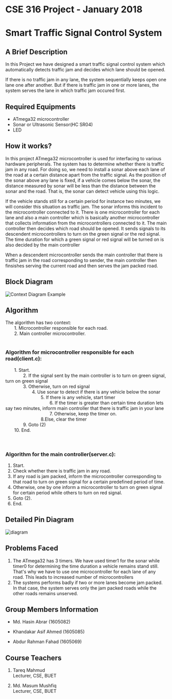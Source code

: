 # CSE 316 Project - January 2018
# Smart Traffic Signal Control System
## A Brief Description
In this Project we have designed a smart traffic signal control system which automatically detects traffic jam and decides which lane should be opened.

If there is no traffic jam in any lane, the system sequentially keeps open one lane one after another. But if there is traffic jam in one or more lanes, the system serves the lane in which traffic jam occured first.

## Required Equipments
* ATmega32 microcontroller
* Sonar or Ultrasonic Sensor(HC SR04)
* LED

## How it works?
In this project ATmega32 microcontroller is used for interfacing to various hardware peripherals. The system has to determine whether there is traffic jam in any road. For doing so, we need to install a sonar above each lane of the road at a certain distance apart from the traffic signal. As the position of the sonar above any lane is fixed, if a vehicle comes below the sonar, the distance measured by sonar will be less than the distance between the sonar and the road. That is, the sonar can detect vehicle using this logic.

If the vehicle stands still for a certain period for instance two minutes, we will consider this situation as traffic jam. The sonar informs this incident to the microcontroller connected to it. There is one microcontroller for each lane and also a main controller which is basically another microcontroller that collects information from the microcontrollers connected to it. The main controller then decides which road should be opened. It sends signals to its descendent microcontrollers to turn on the green signal or the red signal. The time duration for which a green signal or red signal will be turned on is also decided by the main controller

When a descendent microcontroller sends the main controller that there is traffic jam in the road corresponding to sender, the main controller then finsishes serving the current road and then serves the jam packed road.

## Block Diagram
![Context Diagram Example](https://user-images.githubusercontent.com/33763183/65350495-ac977680-dc07-11e9-8795-7cb2970a84d3.jpeg)

## Algorithm
The algorithm has two context:<br/>
&nbsp;&nbsp;&nbsp;&nbsp;&nbsp;&nbsp;&nbsp;1. Microcontroller responsible for each road. <br/>
&nbsp;&nbsp;&nbsp;&nbsp;&nbsp;&nbsp;&nbsp;2. Main controller microcontroller.
<br><br/>
### Algorithm for microcontroller responsible for each road(client.c): <br/>
&nbsp;&nbsp;&nbsp;&nbsp;&nbsp;&nbsp;&nbsp;1. Start.<br/>
&nbsp;&nbsp;&nbsp;&nbsp;&nbsp;&nbsp;&nbsp;&nbsp;&nbsp;&nbsp;&nbsp;&nbsp;&nbsp;&nbsp;2. If the signal sent by the main controller is to turn on green signal, turn on green signal <br/>
&nbsp;&nbsp;&nbsp;&nbsp;&nbsp;&nbsp;&nbsp;&nbsp;&nbsp;&nbsp;&nbsp;&nbsp;&nbsp;&nbsp;3. Otherwise, turn on red signal<br/>
&nbsp;&nbsp;&nbsp;&nbsp;&nbsp;&nbsp;&nbsp;&nbsp;&nbsp;&nbsp;&nbsp;&nbsp;&nbsp;&nbsp;&nbsp;&nbsp;&nbsp;&nbsp;&nbsp;&nbsp;&nbsp;4. Use sonar to detect if there is any vehicle below the sonar<br/>
&nbsp;&nbsp;&nbsp;&nbsp;&nbsp;&nbsp;&nbsp;&nbsp;&nbsp;&nbsp;&nbsp;&nbsp;&nbsp;&nbsp;&nbsp;&nbsp;&nbsp;&nbsp;&nbsp;&nbsp;&nbsp;&nbsp;&nbsp;&nbsp;&nbsp;&nbsp;&nbsp;&nbsp;5. If there is any vehicle, start timer<br/>
&nbsp;&nbsp;&nbsp;&nbsp;&nbsp;&nbsp;&nbsp;&nbsp;&nbsp;&nbsp;&nbsp;&nbsp;&nbsp;&nbsp;&nbsp;&nbsp;&nbsp;&nbsp;&nbsp;&nbsp;&nbsp;&nbsp;&nbsp;&nbsp;&nbsp;&nbsp;&nbsp;&nbsp;&nbsp;&nbsp;&nbsp;&nbsp;&nbsp;&nbsp;&nbsp;6. If the timer is greater than certain time duration lets say two minutes, inform main controller that there is traffic jam in your lane<br/>
&nbsp;&nbsp;&nbsp;&nbsp;&nbsp;&nbsp;&nbsp;&nbsp;&nbsp;&nbsp;&nbsp;&nbsp;&nbsp;&nbsp;&nbsp;&nbsp;&nbsp;&nbsp;&nbsp;&nbsp;&nbsp;&nbsp;&nbsp;&nbsp;&nbsp;&nbsp;&nbsp;&nbsp;&nbsp;&nbsp;&nbsp;&nbsp;&nbsp;&nbsp;&nbsp;7. Otherwise, keep the timer on.<br/>
&nbsp;&nbsp;&nbsp;&nbsp;&nbsp;&nbsp;&nbsp;&nbsp;&nbsp;&nbsp;&nbsp;&nbsp;&nbsp;&nbsp;&nbsp;&nbsp;&nbsp;&nbsp;&nbsp;&nbsp;&nbsp;&nbsp;&nbsp;&nbsp;&nbsp;&nbsp;&nbsp;&nbsp;8.Else, clear the timer<br/>
&nbsp;&nbsp;&nbsp;&nbsp;&nbsp;&nbsp;&nbsp;&nbsp;&nbsp;&nbsp;&nbsp;&nbsp;&nbsp;&nbsp;9. Goto (2)<br/>
&nbsp;&nbsp;&nbsp;&nbsp;&nbsp;&nbsp;&nbsp;10. End.<br/>
<br><br/>
### Algorithm for the main controller(server.c):<br/>
1. Start.<br/>
2. Check whether there is traffic jam in any road.<br/>
3. If any road is jam packed, inform the microcontroller corresponding to that road to turn on green signal for a certain predefined period of time.<br/>
4. Otherwise, one by one inform a microcontroller to turn on green signal for certain period while others to turn on red signal.<br/>
5. Goto (2).<br/>
6. End.<br/>
      
## Detailed Pin Diagram
![diagram](https://user-images.githubusercontent.com/33763183/65352758-3bf35880-dc0d-11e9-8b79-c86c6a2c4bb6.jpeg)

## Problems Faced
1. The ATmega32 has 3 timers. We have used timer1 for the sonar while timer0 for determining the time duration a vehicle remains stand still. That's why we have to use one microcontroller for each lane of any road. This leads to increased number of microcontrollers
2. The systems performs badly if two or more lanes become jam packed. In that case, the system serves only the jam packed roads while the other roads remains unserved.

## Group Members Information
- Md. Hasin Abrar (1605082)

- Khandakar Asif Ahmed (1605085)

- Abdur Rahman Fahad (1605069)

## Course Teachers
1. Tareq Mahmud<br/>
Lecturer, CSE, BUET

2. Md. Masum Mushfiq<br/>
Lecturer, CSE, BUET
